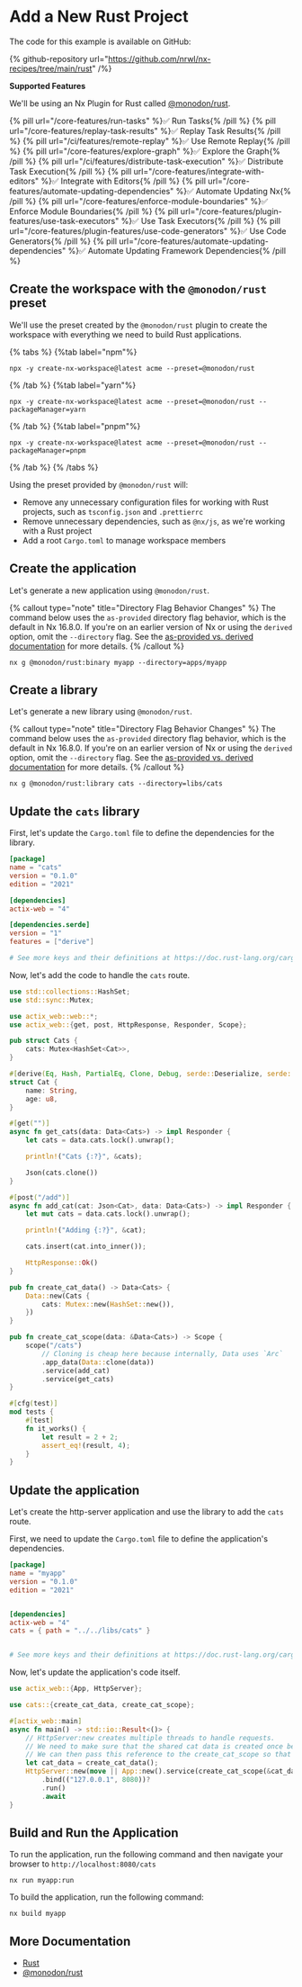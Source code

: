 # Add a New Rust Project

The code for this example is available on GitHub:

{% github-repository url="https://github.com/nrwl/nx-recipes/tree/main/rust" /%}

**Supported Features**

We'll be using an Nx Plugin for Rust
called [@monodon/rust](https://github.com/cammisuli/monodon/tree/main/packages/rust).

{% pill url="/core-features/run-tasks" %}✅ Run Tasks{% /pill %}
{% pill url="/core-features/replay-task-results" %}✅ Replay Task Results{% /pill %}
{% pill url="/ci/features/remote-replay" %}✅ Use Remote Replay{% /pill %}
{% pill url="/core-features/explore-graph" %}✅ Explore the Graph{% /pill %}
{% pill url="/ci/features/distribute-task-execution" %}✅ Distribute Task Execution{% /pill %}
{% pill url="/core-features/integrate-with-editors" %}✅ Integrate with Editors{% /pill %}
{% pill url="/core-features/automate-updating-dependencies" %}✅ Automate Updating Nx{% /pill %}
{% pill url="/core-features/enforce-module-boundaries" %}✅ Enforce Module Boundaries{% /pill %}
{% pill url="/core-features/plugin-features/use-task-executors" %}✅ Use Task Executors{% /pill %}
{% pill url="/core-features/plugin-features/use-code-generators" %}✅ Use Code Generators{% /pill %}
{% pill url="/core-features/automate-updating-dependencies" %}✅ Automate Updating Framework Dependencies{% /pill %}

## Create the workspace with the `@monodon/rust` preset

We'll use the preset created by the `@monodon/rust` plugin to create the workspace with everything we need to build Rust
applications.

{% tabs %}
{%tab label="npm"%}

```shell
npx -y create-nx-workspace@latest acme --preset=@monodon/rust
```

{% /tab %}
{%tab label="yarn"%}

```shell
npx -y create-nx-workspace@latest acme --preset=@monodon/rust --packageManager=yarn
```

{% /tab %}
{%tab label="pnpm"%}

```shell
npx -y create-nx-workspace@latest acme --preset=@monodon/rust --packageManager=pnpm
```

{% /tab %}
{% /tabs %}

Using the preset provided by `@monodon/rust` will:

- Remove any unnecessary configuration files for working with Rust projects, such as `tsconfig.json` and `.prettierrc`
- Remove unnecessary dependencies, such as `@nx/js`, as we're working with a Rust project
- Add a root `Cargo.toml` to manage workspace members

## Create the application

Let's generate a new application using `@monodon/rust`.

{% callout type="note" title="Directory Flag Behavior Changes" %}
The command below uses the `as-provided` directory flag behavior, which is the default in Nx 16.8.0. If you're on an earlier version of Nx or using the `derived` option, omit the `--directory` flag. See the [as-provided vs. derived documentation](/deprecated/as-provided-vs-derived) for more details.
{% /callout %}

```shell
nx g @monodon/rust:binary myapp --directory=apps/myapp
```

## Create a library

Let's generate a new library using `@monodon/rust`.

{% callout type="note" title="Directory Flag Behavior Changes" %}
The command below uses the `as-provided` directory flag behavior, which is the default in Nx 16.8.0. If you're on an earlier version of Nx or using the `derived` option, omit the `--directory` flag. See the [as-provided vs. derived documentation](/deprecated/as-provided-vs-derived) for more details.
{% /callout %}

```shell
nx g @monodon/rust:library cats --directory=libs/cats
```

## Update the `cats` library

First, let's update the `Cargo.toml` file to define the dependencies for the library.

```toml {% fileName="libs/cats/Cargo.toml" %}
[package]
name = "cats"
version = "0.1.0"
edition = "2021"

[dependencies]
actix-web = "4"

[dependencies.serde]
version = "1"
features = ["derive"]

# See more keys and their definitions at https://doc.rust-lang.org/cargo/reference/manifest.html
```

Now, let's add the code to handle the `cats` route.

```rust {% fileName="libs/cats/src/lib.rs" %}
use std::collections::HashSet;
use std::sync::Mutex;

use actix_web::web::*;
use actix_web::{get, post, HttpResponse, Responder, Scope};

pub struct Cats {
    cats: Mutex<HashSet<Cat>>,
}

#[derive(Eq, Hash, PartialEq, Clone, Debug, serde::Deserialize, serde::Serialize)]
struct Cat {
    name: String,
    age: u8,
}

#[get("")]
async fn get_cats(data: Data<Cats>) -> impl Responder {
    let cats = data.cats.lock().unwrap();

    println!("Cats {:?}", &cats);

    Json(cats.clone())
}

#[post("/add")]
async fn add_cat(cat: Json<Cat>, data: Data<Cats>) -> impl Responder {
    let mut cats = data.cats.lock().unwrap();

    println!("Adding {:?}", &cat);

    cats.insert(cat.into_inner());

    HttpResponse::Ok()
}

pub fn create_cat_data() -> Data<Cats> {
    Data::new(Cats {
        cats: Mutex::new(HashSet::new()),
    })
}

pub fn create_cat_scope(data: &Data<Cats>) -> Scope {
    scope("/cats")
        // Cloning is cheap here because internally, Data uses `Arc`
        .app_data(Data::clone(data))
        .service(add_cat)
        .service(get_cats)
}

#[cfg(test)]
mod tests {
    #[test]
    fn it_works() {
        let result = 2 + 2;
        assert_eq!(result, 4);
    }
}

```

## Update the application

Let's create the http-server application and use the library to add the `cats` route.

First, we need to update the `Cargo.toml` file to define the application's dependencies.

```toml {% fileName="apps/myapp/Cargo.toml" %}
[package]
name = "myapp"
version = "0.1.0"
edition = "2021"


[dependencies]
actix-web = "4"
cats = { path = "../../libs/cats" }


# See more keys and their definitions at https://doc.rust-lang.org/cargo/reference/manifest.html

```

Now, let's update the application's code itself.

```rust {% fileName="apps/myapp/src/main.rs" %}
use actix_web::{App, HttpServer};

use cats::{create_cat_data, create_cat_scope};

#[actix_web::main]
async fn main() -> std::io::Result<()> {
    // HttpServer:new creates multiple threads to handle requests.
    // We need to make sure that the shared cat data is created once before the HttpServer
    // We can then pass this reference to the create_cat_scope so that all threads have access to the same data
    let cat_data = create_cat_data();
    HttpServer::new(move || App::new().service(create_cat_scope(&cat_data)))
        .bind(("127.0.0.1", 8080))?
        .run()
        .await
}

```

## Build and Run the Application

To run the application, run the following command and then navigate your browser to `http://localhost:8080/cats`

```shell
nx run myapp:run
```

To build the application, run the following command:

```shell
nx build myapp
```

## More Documentation

- [Rust](https://www.rust-lang.org/)
- [@monodon/rust](https://github.com/cammisuli/monodon/tree/main/packages/rust)
